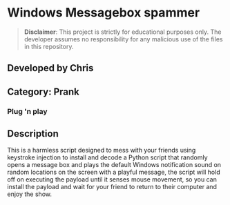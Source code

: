 # Windows Messagebox spammer
> **Disclaimer**: This project is strictly for educational purposes only. The developer assumes no responsibility for any malicious use of the files in this repository.

## Developed by Chris

## Category: Prank
### **Plug 'n play**
## Description
This is a harmless script designed to mess with your friends using keystroke injection to install and decode a Python script that randomly opens a message box and plays the default Windows notification sound on random locations on the screen with a playful message, the script will hold off on executing the payload until it senses mouse movement, so you can install the payload and wait for your friend to return to their computer and enjoy the show.
